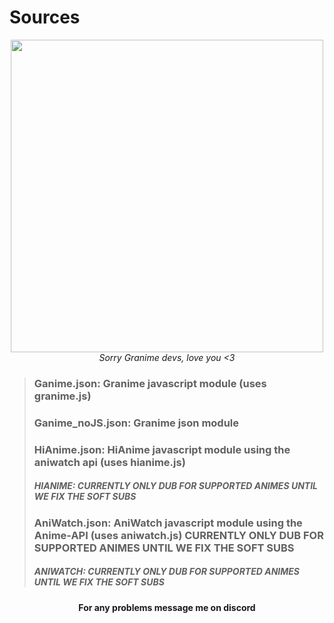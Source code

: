# Sources

<div align="center"> 
<img src="https://i.ibb.co/41qyCzd/1358296.png" width="500px"><br>
<i>Sorry Granime devs, love you <3</i>
</div>

>### <b>Ganime.json:<b> Granime javascript module (uses granime.js)
>
>### Ganime_noJS.json: Granime json module
>
>### HiAnime.json: HiAnime javascript module using the aniwatch api (uses hianime.js)‎
>##### HIANIME: CURRENTLY ONLY DUB FOR SUPPORTED ANIMES UNTIL WE FIX THE SOFT SUBS
>
>### AniWatch.json: AniWatch javascript module using the Anime-API (uses aniwatch.js) CURRENTLY ONLY DUB FOR SUPPORTED ANIMES UNTIL WE FIX THE SOFT SUBS
>##### ANIWATCH: CURRENTLY ONLY DUB FOR SUPPORTED ANIMES UNTIL WE FIX THE SOFT SUBS

<div align="center"> 
For any problems message me on discord
</div>

